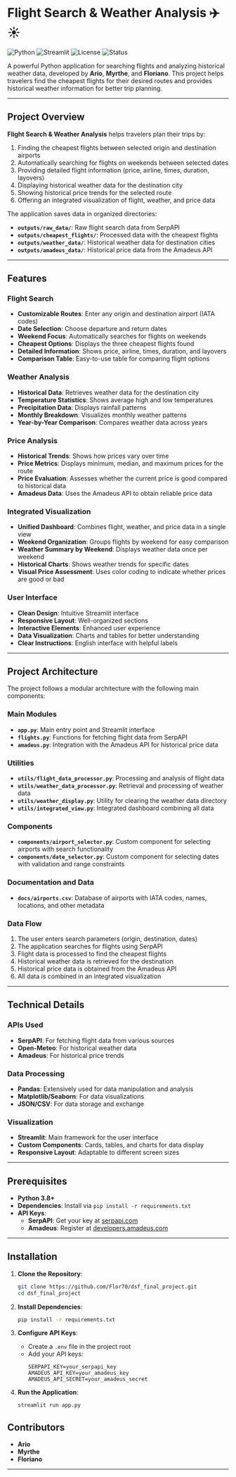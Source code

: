 # Flight Search & Weather Analysis ✈️☀️

![Python](https://img.shields.io/badge/Python-3.8+-blue.svg)
![Streamlit](https://img.shields.io/badge/Streamlit-1.0+-red.svg)
![License](https://img.shields.io/badge/License-MIT-green.svg)
![Status](https://img.shields.io/badge/Status-Active-brightgreen.svg)

A powerful Python application for searching flights and analyzing historical weather data, developed by **Ario**, **Myrthe**, and **Floriano**. This project helps travelers find the cheapest flights for their desired routes and provides historical weather information for better trip planning.

---

## Project Overview

**Flight Search & Weather Analysis** helps travelers plan their trips by:
1. Finding the cheapest flights between selected origin and destination airports
2. Automatically searching for flights on weekends between selected dates
3. Providing detailed flight information (price, airline, times, duration, layovers)
4. Displaying historical weather data for the destination city
5. Showing historical price trends for the selected route
6. Offering an integrated visualization of flight, weather, and price data

The application saves data in organized directories:
- **`outputs/raw_data/`**: Raw flight search data from SerpAPI
- **`outputs/cheapest_flights/`**: Processed data with the cheapest flights
- **`outputs/weather_data/`**: Historical weather data for destination cities
- **`outputs/amadeus_data/`**: Historical price data from the Amadeus API

---

## Features

### Flight Search
- **Customizable Routes**: Enter any origin and destination airport (IATA codes)
- **Date Selection**: Choose departure and return dates
- **Weekend Focus**: Automatically searches for flights on weekends
- **Cheapest Options**: Displays the three cheapest flights found
- **Detailed Information**: Shows price, airline, times, duration, and layovers
- **Comparison Table**: Easy-to-use table for comparing flight options

### Weather Analysis
- **Historical Data**: Retrieves weather data for the destination city
- **Temperature Statistics**: Shows average high and low temperatures
- **Precipitation Data**: Displays rainfall patterns
- **Monthly Breakdown**: Visualizes monthly weather patterns
- **Year-by-Year Comparison**: Compares weather data across years

### Price Analysis
- **Historical Trends**: Shows how prices vary over time
- **Price Metrics**: Displays minimum, median, and maximum prices for the route
- **Price Evaluation**: Assesses whether the current price is good compared to historical data
- **Amadeus Data**: Uses the Amadeus API to obtain reliable price data

### Integrated Visualization
- **Unified Dashboard**: Combines flight, weather, and price data in a single view
- **Weekend Organization**: Groups flights by weekend for easy comparison
- **Weather Summary by Weekend**: Displays weather data once per weekend
- **Historical Charts**: Shows weather trends for specific dates
- **Visual Price Assessment**: Uses color coding to indicate whether prices are good or bad

### User Interface
- **Clean Design**: Intuitive Streamlit interface
- **Responsive Layout**: Well-organized sections
- **Interactive Elements**: Enhanced user experience
- **Data Visualization**: Charts and tables for better understanding
- **Clear Instructions**: English interface with helpful labels

---

## Project Architecture

The project follows a modular architecture with the following main components:

### Main Modules
- **`app.py`**: Main entry point and Streamlit interface
- **`flights.py`**: Functions for fetching flight data from SerpAPI
- **`amadeus.py`**: Integration with the Amadeus API for historical price data

### Utilities
- **`utils/flight_data_processor.py`**: Processing and analysis of flight data
- **`utils/weather_data_processor.py`**: Retrieval and processing of weather data
- **`utils/weather_display.py`**: Utility for clearing the weather data directory
- **`utils/integrated_view.py`**: Integrated dashboard combining all data

### Components
- **`components/airport_selector.py`**: Custom component for selecting airports with search functionality
- **`components/date_selector.py`**: Custom component for selecting dates with validation and range constraints

### Documentation and Data
- **`docs/airports.csv`**: Database of airports with IATA codes, names, locations, and other metadata

### Data Flow
1. The user enters search parameters (origin, destination, dates)
2. The application searches for flights using SerpAPI
3. Flight data is processed to find the cheapest flights
4. Historical weather data is retrieved for the destination
5. Historical price data is obtained from the Amadeus API
6. All data is combined in an integrated visualization

---

## Technical Details

### APIs Used
- **SerpAPI**: For fetching flight data from various sources
- **Open-Meteo**: For historical weather data
- **Amadeus**: For historical price trends

### Data Processing
- **Pandas**: Extensively used for data manipulation and analysis
- **Matplotlib/Seaborn**: For data visualizations
- **JSON/CSV**: For data storage and exchange

### Visualization
- **Streamlit**: Main framework for the user interface
- **Custom Components**: Cards, tables, and charts for data display
- **Responsive Layout**: Adaptable to different screen sizes

---

## Prerequisites

- **Python 3.8+**
- **Dependencies**: Install via `pip install -r requirements.txt`
- **API Keys**:
  - **SerpAPI**: Get your key at [serpapi.com](https://serpapi.com)
  - **Amadeus**: Register at [developers.amadeus.com](https://developers.amadeus.com)

---

## Installation

1. **Clone the Repository**:
   ```bash
   git clone https://github.com/Flor70/dsf_final_project.git
   cd dsf_final_project
   ```

2. **Install Dependencies**:
   ```bash
   pip install -r requirements.txt
   ```

3. **Configure API Keys**:
   - Create a `.env` file in the project root
   - Add your API keys:
     ```
     SERPAPI_KEY=your_serpapi_key
     AMADEUS_API_KEY=your_amadeus_key
     AMADEUS_API_SECRET=your_amadeus_secret
     ```

4. **Run the Application**:
   ```bash
   streamlit run app.py
   ```


## Contributors

- **Ario**
- **Myrthe**
- **Floriano**

---
